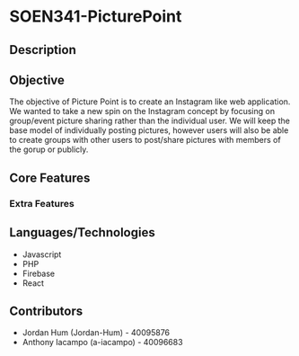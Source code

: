 # SOEN341-PicturePoint

## Description
## Objective
The objective of Picture Point is to create an Instagram like web application. We wanted to take a new spin on the Instagram concept by focusing on group/event picture sharing rather than the individual user. We will keep the base model of individually posting pictures, however users will also be able to create groups with other users to post/share pictures with members of the gorup or publicly. 
## Core Features
### Extra Features
## Languages/Technologies
- Javascript
- PHP
- Firebase
- React
## Contributors
- Jordan Hum (Jordan-Hum) - 40095876
- Anthony Iacampo (a-iacampo) - 40096683
